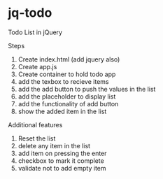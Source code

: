# jq-todo
Todo List in jQuery


Steps
1) Create index.html (add jquery also)
2) Create app.js
3) Create container to hold todo app
4) add the texbox to recieve items
5) add the add button to push the values in the list
6) add the placeholder to display list
7) add the functionality of add button
8) show the added item in the list


Additional features
1) Reset the list
2) delete any item in the list
3) add item on pressing the enter
4) checkbox to mark it complete 
5) validate not to add empty item
